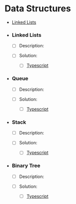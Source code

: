 # Data Structures
  - [Linked Lists](#linked-lists)

- ### Linked Lists
  - [ ] Description:

  - [ ] Solution:
    - [ ] [Typescript](linkedList/index.ts)

- ### Queue
  - [ ] Description:

  - [ ] Solution:
    - [ ] [Typescript](queue/index.ts)

- ### Stack
  - [ ] Description:

  - [ ] Solution:
    - [ ] [Typescript](stack/stack.ts)

- ### Binary Tree
  - [ ] Description:

  - [ ] Solution:
    - [ ] [Typescript](binaryTree/binaryTree.ts)